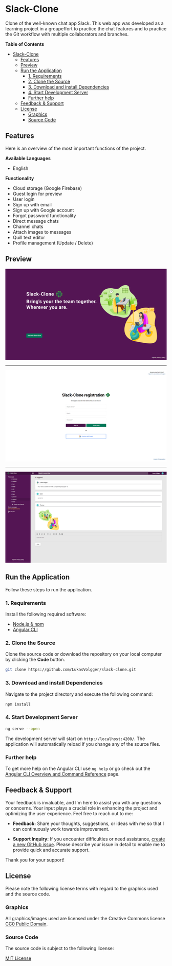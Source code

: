 # Slack-Clone
Clone of the well-known chat app Slack.
This web app was developed as a learning project in a groupeffort to practice the chat features and to practice the Git workflow with multiple collaborators and branches.

**Table of Contents**

- [Slack-Clone](#slack-clone)
  - [Features](#features)
  - [Preview](#preview)
  - [Run the Application](#run-the-application)
    - [1. Requirements](#1-requirements)
    - [2. Clone the Source](#2-clone-the-source)
    - [3. Download and install Dependencies](#3-download-and-install-dependencies)
    - [4. Start Development Server](#4-start-development-server)
    - [Further help](#further-help)
  - [Feedback \& Support](#feedback--support)
  - [License](#license)
    - [Graphics](#graphics)
    - [Source Code](#source-code)

## Features
Here is an overview of the most important functions of the project.

**Available Languages**

- English
  
**Functionality**
  
- Cloud storage (Google Firebase)
- Guest login for preview
- User login
- Sign up with email
- Sign up with Google account
- Forgot password functionality
- Direct message chats
- Channel chats
- Attach images to messages
- Quill text editor
- Profile management (Update / Delete)

## Preview

![Get Started](./src/assets/images/preview/get_started-min.png "Get Started Preview")

---

![Sign Up](./src/assets/images/preview/sign_up-min.png "Sign Up Preview")

---

![Chat Channel](./src/assets/images/preview/chat_channel-min.png "Chat Channel Preview")

## Run the Application
Follow these steps to run the application.

### 1. Requirements
Install the following required software:

- [Node.js & npm](https://nodejs.org/en)
- [Angular CLI](https://angular.io/guide/setup-local)


### 2. Clone the Source
Clone the source code or download the repository on your local computer by clicking the **Code** button.

``` bash
git clone https://github.com/LukasVolgger/slack-clone.git
```

### 3. Download and install Dependencies
Navigate to the project directory and execute the following command:

``` bash
npm install
```

### 4. Start Development Server

``` bash
ng serve --open
```

The development server will start on `http://localhost:4200/`. The application will automatically reload if you change any of the source files.

### Further help
To get more help on the Angular CLI use `ng help` or go check out the [Angular CLI Overview and Command Reference](https://angular.io/cli) page.

## Feedback & Support
Your feedback is invaluable, and I'm here to assist you with any questions or concerns. Your input plays a crucial role in enhancing the project and optimizing the user experience. Feel free to reach out to me:

- **Feedback:** Share your thoughts, suggestions, or ideas with me so that I can continuously work towards improvement.

- **Support Inquiry:** If you encounter difficulties or need assistance, [create a new GitHub issue](https://github.com/LukasVolgger/slack-clone/issues/new). Please describe your issue in detail to enable me to provide quick and accurate support.

Thank you for your support!

## License
Please note the following license terms with regard to the graphics used and the source code.

### Graphics
<!-- 1. Public Domain -->
All graphics/images used are licensed under the Creative Commons license [CC0 Public Domain](https://creativecommons.org/publicdomain/zero/1.0/deed.en).

### Source Code
The source code is subject to the following license:

[MIT License](./LICENSE.md)
